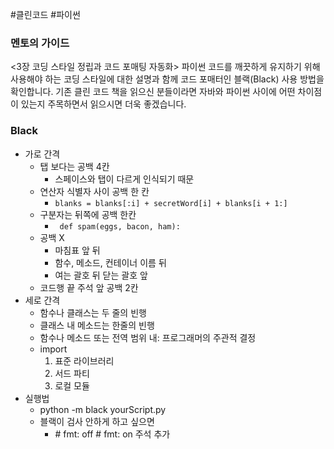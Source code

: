 #클린코드 #파이썬 

### 멘토의 가이드
<3장 코딩 스타일 정립과 코드 포매팅 자동화> 파이썬 코드를 깨끗하게 유지하기 위해 사용해야 하는 코딩 스타일에 대한 설명과 함께 코드 포매터인 블랙(Black) 사용 방법을 확인합니다. 기존 클린 코드 책을 읽으신 분들이라면 자바와 파이썬 사이에 어떤 차이점이 있는지 주목하면서 읽으시면 더욱 좋겠습니다.

### Black
- 가로 간격
	- 탭 보다는 공백 4칸
		- 스페이스와 탭이 다르게 인식되기 때문
	- 연산자 식별자 사이 공백 한 칸
		- ```blanks = blanks[:i] + secretWord[i] + blanks[i + 1:]```
	- 구분자는 뒤쪽에 공백 한칸
		- ``` def spam(eggs, bacon, ham):```
	- 공백 X
		- 마침표 앞 뒤
		- 함수, 메소드, 컨테이너 이름 뒤
		- 여는 괄호 뒤 닫는 괄호 앞 
	- 코드행 끝 주석 앞 공백 2칸
- 세로 간격
	- 함수나 클래스는 두 줄의 빈행
	- 클래스 내 메소드는 한줄의 빈행
	- 함수나 메소드 또는 전역 범위 내: 프로그래머의 주관적 결정
	- import
		1. 표준 라이브러리
		2. 서드 파티
		3. 로컬 모듈
- 실행법
	- python -m black yourScript.py
	- 블랙이 검사 안하게 하고 싶으면
		- \# fmt: off \# fmt: on 주석 추가